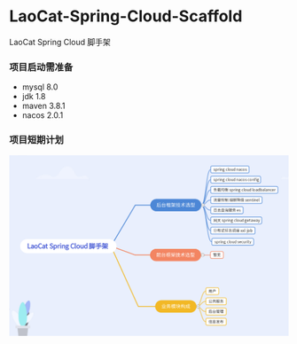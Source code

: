 # LaoCat-Spring-Cloud-Scaffold
LaoCat Spring Cloud 脚手架

### 项目启动需准备
* mysql 8.0
* jdk 1.8
* maven 3.8.1
* nacos 2.0.1

### 项目短期计划

![target.png](a-doc/Target.png)